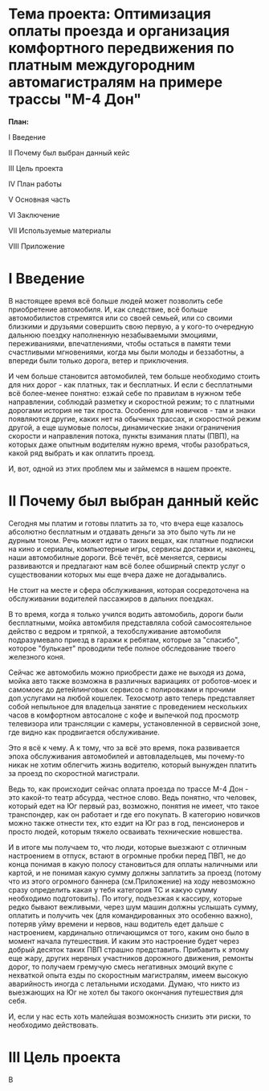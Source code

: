 Тема проекта: Оптимизация оплаты проезда и организация комфортного передвижения по платным междугородним автомагистралям на примере трассы "М-4 Дон"
==


**План:**


I Введение

II Почему был выбран данный кейс

III Цель проекта

IV План работы

V Основная часть

VI Заключение

VII Используемые материалы

VIII Приложение


I Введение 
==
В настоящее время всё больше людей может позволить себе приобретение автомобиля. И, как следствие, всё больше автомобилистов стремятся или со своей семьей, или со своими близкими и друзьями совершить свою первую, а у кого-то очередную дальнюю поездку наполненную незабываемыми эмоциями, переживаниями, впечатлениями, чтобы остаться в памяти теми счастливыми мгновениями, когда мы были молоды и беззаботны, а впереди были только дорога, ветер и приключения.

И чем больше становится автомобилей, тем больше необходимо стоить для них дорог - как платных, так и бесплатных. И если с бесплатными всё более-менее понятно: езжай себе по правилам в нужном тебе направлении, соблюдай разметку и скоростной режим; то с платными дорогами история не так проста. Особенно для новичков - там и знаки появляются другие, каких нет на обычных трассах, и скоростной режим другой, а еще шумовые полосы, динамические знаки ограничения скорости и направления потока, пункты взимания платы (ПВП), на которых даже опытным водителям нужно время, чтобы разобраться, какой ряд выбрать и как оплатить проезд. 

И, вот, одной из этих проблем мы и займемся в нашем проекте.

II Почему был выбран данный кейс
==
Сегодня мы платим и готовы платить за то, что вчера еще казалось абсолютно бесплатным и отдавать деньги за это было чуть ли не дурным тоном. Речь может идти о таких вещах, как  платные подписки на кино и сериалы, компьютерные игры, сервисы доставки и, наконец, наши автомобилные дороги. Всё течёт, всё меняется, сервисы развиваются и предлагают нам всё более обширный спектр услуг о существовании которых мы еще вчера даже не догадывались. 

Не стоит на месте и сфера обслуживания, которая сосредоточена на обслуживании водителей пассажиров в дальних поездках. 

В то время, когда я только учился водить автомобиль, дороги были бесплатными, мойка автомбиля представляла собой самосоятельное действо с ведром и тряпкой, а техобслуживание автомобиля подразумевало приезд в гаражи к ребятам, которые за "спасибо", которое "булькает" проводили тебе полное обследование твоего железного коня.

Сейчас же автомобиль можно приобрести даже не выходя из дома, мойка авто также возможна в различных вариациях от роботов-моек и самомоек до детейлинговых сервисов с полировками и прочими доп.услугами на любой кошелек. Техосмотр авто теперь представляет собой непыльное для владельца занятие с проведением нескольких часов в комфортном автосалоне с кофе и выпечкой под просмотр телевизора или трансляции с камеры, установленной в сервисной зоне, где видно как продвигается обслуживание.

Это я всё к чему. А к тому, что за всё это время, пока развивается эпоха обслуживания автомобилей и автовладельцев, мы почему-то никак не хотим облегчить жизнь водителю, который вынужден платить за проезд по скоростной магистрали.

Ведь то, как происходит сейчас оплата проезда по трассе М-4 Дон - это какой-то театр абсурда, честное слово. Ведь понятно, что человек, который едет на Юг первый раз, возможно, понятия не имеет, что такое транспондер, как он работает и где его покупать. В категорию новичков можно также отнести тех, кто ездит на Юг раз в год, пенсионеров и просто людей, которым тяжело осваивать технические новшества.

И в итоге мы получаем то, что люди, которые выезжают с отличным настроением в отпуск, встают в огромные пробки перед ПВП, не до конца понимая в какую полосу становиться для оплаты наличными или картой, и не понимая какую сумму должны заплатить за проезд (потому что из этого огромного баннера (см.Приложение) на ходу невозможно сразу определить какая у тебя категория ТС и какую сумму необходимо подготовить). По итогу, подъезжая к кассиру, которые редко бывают вежливыми, через шум машин должны услышать сумму, оплатить и получить чек (для командированных это особенно важно), потеряв уйму времени и нервов, наш водитель едет дальше с настроением, кардинально отличающимся от того, каким оно было в момент начала путешествия. И каким это настроение будет через добрый десяток таких ПВП страшно представить. Прибавить к этому еще жару, других нервных участников дорожного движения, ремонты дорог, то получаем гремучую смесь негативных эмоций вкупе с нехваткой опыта езды по скоростным магистралям, имеем высокую аварийность иногда с летальными исходами. Думаю, что никто из выезжающих на Юг не хотел бы такого окончания путешествия для себя. 

И, если у нас есть хоть малейшая возможность снизить эти риски, то необходимо действовать.

III Цель проекта
==
В 
